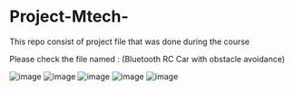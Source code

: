 # Project-Mtech-
This repo consist of project file that was done during the course 


Please check the file named : (Bluetooth RC Car with obstacle avoidance)

![image](https://user-images.githubusercontent.com/55647096/135766728-f5df0f1b-0b19-46a2-a8b4-387af6152633.png)
![image](https://user-images.githubusercontent.com/55647096/135766733-b6392083-ea5b-409b-a5e2-424c3cf9123b.png)
![image](https://user-images.githubusercontent.com/55647096/135766741-991d1b49-cb4d-43da-a7b3-1c66250dac7e.png)
![image](https://user-images.githubusercontent.com/55647096/135766744-ef0803e0-57fa-46d9-83e7-f93f023cc163.png)
![image](https://user-images.githubusercontent.com/55647096/135766753-1dddd2d4-d5ec-42a8-8ee4-6161ab366530.png)
